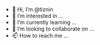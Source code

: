 - 👋 Hi, I’m @tiznin
- 👀 I’m interested in ...
- 🌱 I’m currently learning ...
- 💞️ I’m looking to collaborate on ...
- 📫 How to reach me ...

<!---
tiznin/tiznin is a ✨ special ✨ repository because its `README.md` (this file) appears on your GitHub profile.
You can click the Preview link to take a look at your changes.
--->
